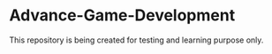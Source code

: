 # Advance-Game-Development
This repository is being created for testing and learning purpose only. 

